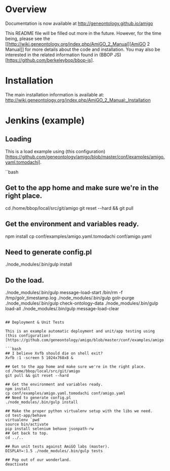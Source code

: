 # Overview

  Documentation is now available at http://geneontology.github.io/amigo

  This README file will be filled out more in the future. However, for
  the time being, please see the [[http://wiki.geneontology.org/index.php/AmiGO_2_Manual][AmiGO 2 Manual]] for more details about
  the code and installation. You may also be interested in the related
  information found in (BBOP JS)[https://github.com/berkeleybop/bbop-js].

# Installation

The main installation information is available at:
http://wiki.geneontology.org/index.php/AmiGO_2_Manual:_Installation

# Jenkins (example)

## Loading

This is a load example using (this configuration)[https://github.com/geneontology/amigo/blob/master/conf/examples/amigo.yaml.tomodachi].

``bash
## Get to the app home and make sure we're in the right place.
cd /home/bbop/local/src/git/amigo
git reset --hard && git pull

## Get the environment and variables ready.
npm install
cp conf/examples/amigo.yaml.tomodachi conf/amigo.yaml
## Need to generate config.pl
./node_modules/.bin/gulp install

## Do the load.
./node_modules/.bin/gulp message-load-start
/bin/rm -f /tmp/golr_timestamp.log
./node_modules/.bin/gulp golr-purge
./node_modules/.bin/gulp check-ontology-data
./node_modules/.bin/gulp load-all
./node_modules/.bin/gulp message-load-clear
```

## Deployment & Unit Tests

This is an example automatic deployment and unit/app testing using (this configuration)[https://github.com/geneontology/amigo/blob/master/conf/examples/amigo.yaml.tomodachi].

```bash
## I believe Xvfb should die on shell exit?
Xvfb :1 -screen 5 1024x768x8 &

## Get to the app home and make sure we're in the right place.
cd /home/bbop/local/src/git/amigo
git pull && git reset --hard

## Get the environment and variables ready.
npm install
cp conf/examples/amigo.yaml.tomodachi conf/amigo.yaml
## Need to generate config.pl
./node_modules/.bin/gulp install

## Make the proper python virtualenv setup with the libs we need.
cd test-app/behave
virtualenv `pwd`
source bin/activate
pip install selenium behave jsonpath-rw
## Get back to top.
cd ../..

## Run unit tests against AmiGO labs (master).
DISPLAY=:1.5 ./node_modules/.bin/gulp tests

## Pop out of our wonderland.
deactivate
```
